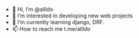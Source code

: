 - 👋 Hi, I’m @allldo
- 👀 I’m interested in developing new web projects
- 🌱 I’m currently learning django, DRF.
- 📫 How to reach me t.me/allldo

